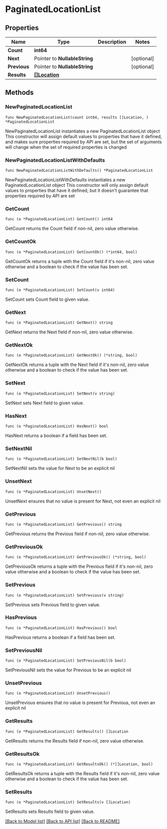 # PaginatedLocationList

## Properties

Name | Type | Description | Notes
------------ | ------------- | ------------- | -------------
**Count** | **int64** |  | 
**Next** | Pointer to **NullableString** |  | [optional] 
**Previous** | Pointer to **NullableString** |  | [optional] 
**Results** | [**[]Location**](Location.md) |  | 

## Methods

### NewPaginatedLocationList

`func NewPaginatedLocationList(count int64, results []Location, ) *PaginatedLocationList`

NewPaginatedLocationList instantiates a new PaginatedLocationList object
This constructor will assign default values to properties that have it defined,
and makes sure properties required by API are set, but the set of arguments
will change when the set of required properties is changed

### NewPaginatedLocationListWithDefaults

`func NewPaginatedLocationListWithDefaults() *PaginatedLocationList`

NewPaginatedLocationListWithDefaults instantiates a new PaginatedLocationList object
This constructor will only assign default values to properties that have it defined,
but it doesn't guarantee that properties required by API are set

### GetCount

`func (o *PaginatedLocationList) GetCount() int64`

GetCount returns the Count field if non-nil, zero value otherwise.

### GetCountOk

`func (o *PaginatedLocationList) GetCountOk() (*int64, bool)`

GetCountOk returns a tuple with the Count field if it's non-nil, zero value otherwise
and a boolean to check if the value has been set.

### SetCount

`func (o *PaginatedLocationList) SetCount(v int64)`

SetCount sets Count field to given value.


### GetNext

`func (o *PaginatedLocationList) GetNext() string`

GetNext returns the Next field if non-nil, zero value otherwise.

### GetNextOk

`func (o *PaginatedLocationList) GetNextOk() (*string, bool)`

GetNextOk returns a tuple with the Next field if it's non-nil, zero value otherwise
and a boolean to check if the value has been set.

### SetNext

`func (o *PaginatedLocationList) SetNext(v string)`

SetNext sets Next field to given value.

### HasNext

`func (o *PaginatedLocationList) HasNext() bool`

HasNext returns a boolean if a field has been set.

### SetNextNil

`func (o *PaginatedLocationList) SetNextNil(b bool)`

 SetNextNil sets the value for Next to be an explicit nil

### UnsetNext
`func (o *PaginatedLocationList) UnsetNext()`

UnsetNext ensures that no value is present for Next, not even an explicit nil
### GetPrevious

`func (o *PaginatedLocationList) GetPrevious() string`

GetPrevious returns the Previous field if non-nil, zero value otherwise.

### GetPreviousOk

`func (o *PaginatedLocationList) GetPreviousOk() (*string, bool)`

GetPreviousOk returns a tuple with the Previous field if it's non-nil, zero value otherwise
and a boolean to check if the value has been set.

### SetPrevious

`func (o *PaginatedLocationList) SetPrevious(v string)`

SetPrevious sets Previous field to given value.

### HasPrevious

`func (o *PaginatedLocationList) HasPrevious() bool`

HasPrevious returns a boolean if a field has been set.

### SetPreviousNil

`func (o *PaginatedLocationList) SetPreviousNil(b bool)`

 SetPreviousNil sets the value for Previous to be an explicit nil

### UnsetPrevious
`func (o *PaginatedLocationList) UnsetPrevious()`

UnsetPrevious ensures that no value is present for Previous, not even an explicit nil
### GetResults

`func (o *PaginatedLocationList) GetResults() []Location`

GetResults returns the Results field if non-nil, zero value otherwise.

### GetResultsOk

`func (o *PaginatedLocationList) GetResultsOk() (*[]Location, bool)`

GetResultsOk returns a tuple with the Results field if it's non-nil, zero value otherwise
and a boolean to check if the value has been set.

### SetResults

`func (o *PaginatedLocationList) SetResults(v []Location)`

SetResults sets Results field to given value.



[[Back to Model list]](../README.md#documentation-for-models) [[Back to API list]](../README.md#documentation-for-api-endpoints) [[Back to README]](../README.md)


